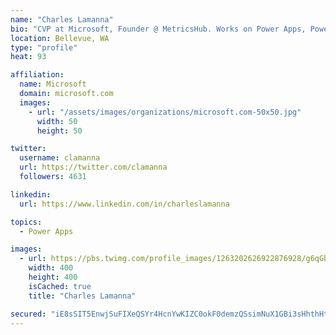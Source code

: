 ```yaml
---
name: "Charles Lamanna"
bio: "CVP at Microsoft, Founder @ MetricsHub. Works on Power Apps, Power Automate, Power Virtual Agent, Common Data Service and Dynamics 365."
location: Bellevue, WA
type: "profile"
heat: 93

affiliation:
  name: Microsoft
  domain: microsoft.com
  images:
    - url: "/assets/images/organizations/microsoft.com-50x50.jpg"
      width: 50
      height: 50

twitter:
  username: clamanna
  url: https://twitter.com/clamanna
  followers: 4631

linkedin:
  url: https://www.linkedin.com/in/charleslamanna

topics:
  - Power Apps

images:
  - url: https://pbs.twimg.com/profile_images/1263202626922876928/g6qGbHZ-_400x400.jpg
    width: 400
    height: 400
    isCached: true
    title: "Charles Lamanna"

secured: "iE8sSIT5EnwjSuFIXeQSYr4HcnYwKIZC0okF0demzQSsimNuX1GBi3sHhthHt6Sp3WlPPaCAhvwrJ6c7YszLv4ol2NssgbWjXsgNR5ptAeSw7RF2vMC79+KzZe5CbhVCzM6oaVBjONNpPSGdDTkY6BhkAu+enfqCHMfUPibLXepcr6XKnZAyfy0jLBehjCo5BztIzyYjD7kDdTL9i+IN5K0WamRYBCPQR5NgL12c1OdL48lPNRqaP36mcOr+I0lwmtAwKMdq3WKWvnN8sd1lgJfJUshfOEDIqL4GzGLEPx2kzA57T2UGiuZak4uBByARQEpiH5/3va2e5pAqKkDj5r3u2YFmbJk9VIo8YpeoXosVvFol3Wycm5BdxARqRSPZOrmbFGF/56vbYJf4gFe9esK2pFaaNeeTuFVBaxRJFnA=;A1kWSvEWDoy+yjS+XTWYGw=="
---
```


